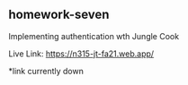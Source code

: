 ## homework-seven

Implementing authentication wth Jungle Cook

Live Link: https://n315-jt-fa21.web.app/

*link currently down
